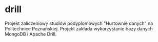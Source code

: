 # drill
Projekt zaliczeniowy studiów podyplomowych "Hurtownie danych" na Politechnice Poznańskiej.
Projekt zakłada wykorzystanie bazy danych MongoDB i Apache Drill.
